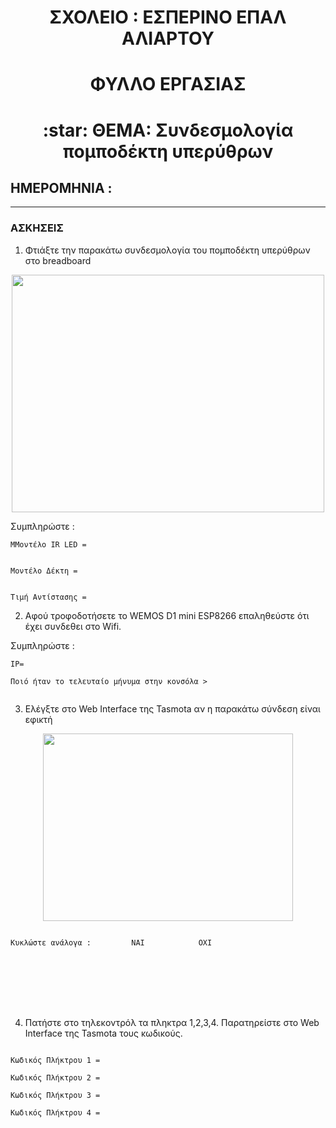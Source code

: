 <!-- title only -->
<h1 align="center"> ΣΧΟΛΕΙΟ :  ΕΣΠΕΡΙΝΟ ΕΠΑΛ ΑΛΙΑΡΤΟΥ </h1>

<!-- title with div -->
<div align="center"> <h1 align="center"> ΦΥΛΛΟ ΕΡΓΑΣΙΑΣ</h1> </div>

<div align="center"> <h1> :star:   ΘΕΜΑ: Συνδεσμολογία πομποδέκτη υπερύθρων </h1>  </div>


## ΗΜΕΡΟΜΗΝΙΑ :

---






### ΑΣΚΗΣΕΙΣ
 

  1. Φτιάξτε την παρακάτω συνδεσμολογία του πομποδέκτη υπερύθρων στο breadboard

<p align="center"><img width=500 height=380 src="https://1.bp.blogspot.com/-H6KzfWzBnl8/XIQRY19noEI/AAAAAAABjvg/UyPF9Tc3gPkW2X8pP2MfA38nGonQxEwegCLcBGAs/s1600/ir.png"></p>

Συμπληρώστε :

```
MΜοντέλο IR LED =


Μοντέλο Δέκτη =


Τιμή Αντίστασης =

```


2. Αφού τροφοδοτήσετε το  WEMOS D1 mini ESP8266 επαληθεύστε ότι έχει συνδεθει στο Wifi.


Συμπληρώστε :

```
ΙΡ= 

Ποιό ήταν το τελευταίο μήνυμα στην κονσόλα >


```



3. Ελέγξτε στο Web Interface της Tasmota αν η παρακάτω σύνδεση είναι εφικτή

<p align="center"><img width=400 height=300 src="https://user-images.githubusercontent.com/5904370/68167905-820b3e00-ff67-11e9-978f-d7108a179353.png"></p>


```

Κυκλώστε ανάλογα :         ΝΑΙ            ΟΧΙ








```
4. Πατήστε στο τηλεκοντρόλ τα πληκτρα 1,2,3,4. Παρατηρείστε στο  Web Interface της Tasmota τους κωδικούς.

```

Κωδικός Πλήκτρου 1 = 

Κωδικός Πλήκτρου 2 = 

Κωδικός Πλήκτρου 3 = 

Κωδικός Πλήκτρου 4 = 










```
